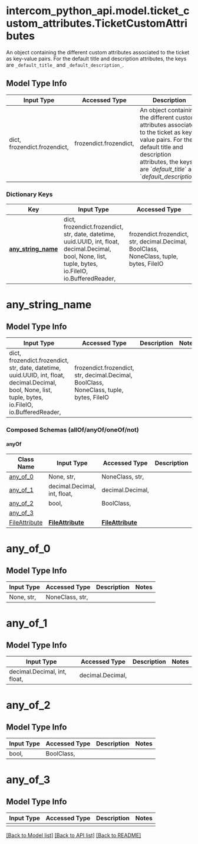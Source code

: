 # intercom_python_api.model.ticket_custom_attributes.TicketCustomAttributes

An object containing the different custom attributes associated to the ticket as key-value pairs. For the default title and description attributes, the keys are `_default_title_` and `_default_description_`.

## Model Type Info
Input Type | Accessed Type | Description | Notes
------------ | ------------- | ------------- | -------------
dict, frozendict.frozendict,  | frozendict.frozendict,  | An object containing the different custom attributes associated to the ticket as key-value pairs. For the default title and description attributes, the keys are &#x60;_default_title_&#x60; and &#x60;_default_description_&#x60;. | 

### Dictionary Keys
Key | Input Type | Accessed Type | Description | Notes
------------ | ------------- | ------------- | ------------- | -------------
**[any_string_name](#any_string_name)** | dict, frozendict.frozendict, str, date, datetime, uuid.UUID, int, float, decimal.Decimal, bool, None, list, tuple, bytes, io.FileIO, io.BufferedReader,  | frozendict.frozendict, str, decimal.Decimal, BoolClass, NoneClass, tuple, bytes, FileIO | any string name can be used but the value must be the correct type | [optional] 

# any_string_name

## Model Type Info
Input Type | Accessed Type | Description | Notes
------------ | ------------- | ------------- | -------------
dict, frozendict.frozendict, str, date, datetime, uuid.UUID, int, float, decimal.Decimal, bool, None, list, tuple, bytes, io.FileIO, io.BufferedReader,  | frozendict.frozendict, str, decimal.Decimal, BoolClass, NoneClass, tuple, bytes, FileIO |  | 

### Composed Schemas (allOf/anyOf/oneOf/not)
#### anyOf
Class Name | Input Type | Accessed Type | Description | Notes
------------- | ------------- | ------------- | ------------- | -------------
[any_of_0](#any_of_0) | None, str,  | NoneClass, str,  |  | 
[any_of_1](#any_of_1) | decimal.Decimal, int, float,  | decimal.Decimal,  |  | 
[any_of_2](#any_of_2) | bool,  | BoolClass,  |  | 
[any_of_3](#any_of_3) |  |  |  | 
[FileAttribute](FileAttribute.md) | [**FileAttribute**](FileAttribute.md) | [**FileAttribute**](FileAttribute.md) |  | 

# any_of_0

## Model Type Info
Input Type | Accessed Type | Description | Notes
------------ | ------------- | ------------- | -------------
None, str,  | NoneClass, str,  |  | 

# any_of_1

## Model Type Info
Input Type | Accessed Type | Description | Notes
------------ | ------------- | ------------- | -------------
decimal.Decimal, int, float,  | decimal.Decimal,  |  | 

# any_of_2

## Model Type Info
Input Type | Accessed Type | Description | Notes
------------ | ------------- | ------------- | -------------
bool,  | BoolClass,  |  | 

# any_of_3

## Model Type Info
Input Type | Accessed Type | Description | Notes
------------ | ------------- | ------------- | -------------
 |  |  | 

[[Back to Model list]](../../README.md#documentation-for-models) [[Back to API list]](../../README.md#documentation-for-api-endpoints) [[Back to README]](../../README.md)

